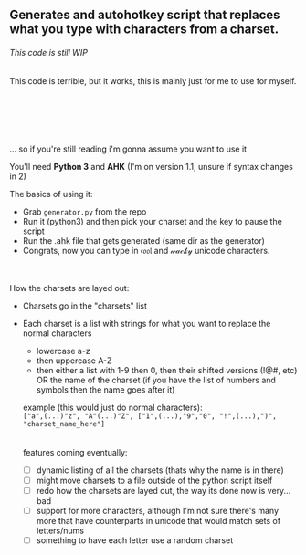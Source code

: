 ## Generates and autohotkey script that replaces what you type with characters from a charset.

###### This code is still WIP

This code is terrible, but it works, this is mainly just for me to use for myself.
\
\
\
\
\
\
\
... so if you're still reading i'm gonna assume you want to use it

You'll need **Python 3** and **AHK** (I'm on version 1.1, unsure if syntax changes in 2)

The basics of using it:
- Grab `generator.py` from the repo
- Run it (python3) and then pick your charset and the key to pause the script
- Run the .ahk file that gets generated (same dir as the generator)
- Congrats, now you can type in 𝔠𝔬𝔬𝔩 and 𝓌𝒶𝒸𝓀𝓎 unicode characters.

\
\
How the charsets are layed out:
- Charsets go in the "charsets" list
- Each charset is a list with strings for what you want to replace the normal characters
  - lowercase a-z
  - then uppercase A-Z
  - then either a list with 1-9 then 0, then their shifted versions (!@#, etc) OR the name of the charset
    (if you have the list of numbers and symbols then the name goes after it)
    
  example (this would just do normal characters):\
  `["a",(...)"z", "A"(...)"Z", ["1",(...),"9","0", "!",(...),")", "charset_name_here"]`
\
\
\
features coming eventually:
  - [ ] dynamic listing of all the charsets (thats why the name is in there)
  - [ ] might move charsets to a file outside of the python script itself
  - [ ] redo how the charsets are layed out, the way its done now is very... bad
  - [ ] support for more characters, although I'm not sure there's many more that have counterparts in unicode that would match sets of letters/nums
  - [ ] something to have each letter use a random charset
